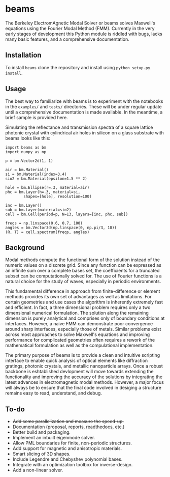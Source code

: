 # beams
The Berkeley ElectromAgnetic Modal Solver or beams solves Maxwell's equations using the Fourier Modal Method (FMM). Currently in the very early stages of development this Python module is riddled with bugs, lacks many basic features, and a comprehensive documentation.

## Installation
To install `beams` clone the repository and install using `python setup.py install`.

## Usage
The best way to familiarize with beams is to experiment with the notebooks in the `examples/` and `tests/` directories. These will be under regular update until a comprehensive documentation is made available. In the meantime, a brief sample is provided here.

Simulating the reflectance and transmission spectra of a square lattice photonic crystal with cylindrical air holes in silicon on a glass substrate with beams looks like this:
```
import beams as bm
import numpy as np

p = bm.Vector2d(1, 1)

air = bm.Material()
si = bm.Material(index=3.4)
sio2 = bm.Material(epsilon=1.5 ** 2)

hole = bm.Ellipse(r=.3, material=air)
phc = bm.Layer(h=.3, material=si,
        shapes=[hole], resolution=100)

inc = bm.Layer()
sub = bm.Layer(material=sio2)
cell = bm.Cell(period=p, N=13, layers=[inc, phc, sub])

freqs = np.linspace(0.6, 0.7, 100)
angles = bm.Vector3d(np.linspace(0, np.pi/3, 10))
(R, T) = cell.spectrum(freqs, angles)
```

## Background
Modal methods compute the functional form of the solution instead of the numeric values on a discrete grid. Since any function can be expressed as an infinite sum over a complete bases set, the coefficients for a truncated subset can be computationally solved for. The use of Fourier functions is a natural choice for the study of waves, especially in periodic environments.

This fundamental difference in approach from finite-difference or element methods provides its own set of advantages as well as limitations. For certain geometries and use cases the algorithm is inherently extremely fast and efficient. In fact, a three dimensional problem requires only a two dimensional numerical formulation. The solution along the remaining dimension is purely analytical and comprises only of boundary conditions at interfaces. However, a naive FMM can demonstrate poor convergence around sharp interfaces, especially those of metals. Similar problems exist across most approaches to solve Maxwell's equations and improving performance for complicated geometries often requires a rework of the mathematical formulation as well as the compulational implementation.

The primary purpose of beams is to provide a clean and intuitive scripting interface to enable quick analysis of optical elements like diffraction gratings, photonic crystals, and metallic nanoparticle arrays. Once a robust backbone is eshtablished devlopment will move towards extending the functionality and improving the accuracy of the solutions by integrating the latest advances in electromagnetic modal methods. However, a major focus will always be to ensure that the final code involved in desiging a structure remains easy to read, understand, and debug.

## To-do
- ~~Add some parallelization and measure the speed-up.~~
- Documentation (proposal, reports, readthedocs, etc.)
- Better build and packaging.
- Implement an inbuilt eigenmode solver.
- Allow PML boundaries for finite, non-periodic structures.
- Add support for magnetic and anisotropic materials.
- Smart slicing of 3D shapes.
- Include Legendre and Chebyshev polynomial bases.
- Integrate with an optimization toolbox for inverse-design.
- Add a non-linear solver.


